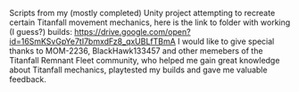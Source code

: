 Scripts from my (mostly completed) Unity project attempting to recreate certain Titanfall movement mechanics,
here is the link to folder with working (I guess?) builds: 
https://drive.google.com/open?id=16SmKSvGpYe7tI7bmxdFz8_qxUBLfTBmA
I would like to give special thanks to MOM-2236, BlackHawk133457 and other memebers of the Titanfall Remnant Fleet community, who helped me gain great knowledge about Titanfall mechanics, playtested my builds and gave me valuable feedback.